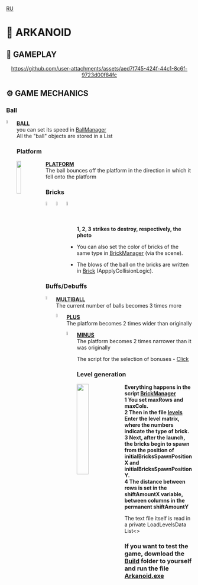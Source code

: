 [RU](ruREADME.md)

# 👾 ARKANOID

## 🎲 GAMEPLAY

<div align="center">
  
https://github.com/user-attachments/assets/aed7f745-424f-44c1-8c6f-9723d00f84fc
  
</div>

## ⚙️ GAME MECHANICS

### Ball

<img align="left" src="https://github.com/user-attachments/assets/c91af8f4-7924-46f5-bdb3-5853429efafb" width="5%" />

[__BALL__](Assets/Scripts/Ball.cs)  
you can set its speed in [BallManager](Assets/Scripts/BallManager.cs)   
All the "ball" objects are stored in a List

### Platform

<img align="left" src="https://github.com/user-attachments/assets/424e93c9-432e-41e1-b80f-5a817e029862" width="15%" />

[__PLATFORM__](Assets/Scripts/Platform.cs)  
The ball bounces off the platform in the direction in which it fell onto the platform


### Bricks

<img align="left" src="https://github.com/user-attachments/assets/b2e8a913-0713-442e-8f88-42a6b849377b" width="5%" />
<img align="left" src="https://github.com/user-attachments/assets/d19285d8-de0c-4e3e-9dca-504e01880ea5" width="5%" />
<img align="left" src="https://github.com/user-attachments/assets/9a19066f-317f-45ed-a5fc-a6852f3bdb1c" width="5%" /><br /><br /><br />

__1, 2, 3 strikes to destroy, respectively, the photo__  
* You can also set the color of bricks of the same type in [BrickManager](Assets/Scripts/BrickManager.cs) (via the scene).

* The blows of the ball on the bricks are written in [Brick](Assets/Scripts/Brick.cs) (AppplyCollisionLogic).

### Buffs/Debuffs

<img align="left" src="https://github.com/user-attachments/assets/ef17aec0-d90e-4981-87de-308a710d7988" width="5%" />

[__MULTIBALL__](Assets/Scripts/Bonuses/MultiBall.cs)  
The current number of balls becomes 3 times more

<img align="left" src="https://github.com/user-attachments/assets/656e3b92-8da5-43b5-bc86-a398ea5dfdc9" width="5%" />

[__PLUS__](Assets/Scripts/Bonuses/Plus.cs)  
The platform becomes 2 times wider than originally

<img align="left" src="https://github.com/user-attachments/assets/664bc16a-b2e6-42fa-8717-ccbef1d77d20" width="5%" />

[__MINUS__](Assets/Scripts/Bonuses/Plus.cs)  
The platform becomes 2 times narrower than it was originally

The script for the selection of bonuses - [Click](Assets/Scripts/Bonuses/Collect.cs) 

### Level generation

<img align="left" src="https://github.com/user-attachments/assets/88571866-ff70-4af9-b04b-8d17a877c96b" width="25%" />

__Everything happens in the script [BrickManager](Assets/Scripts/BrickManager.cs)  
1 You set maxRows and maxCols.   
2 Then in the file [levels](Assets/Resources/levels.txt) Enter the level matrix, where the numbers indicate the type of brick.  
3 Next, after the launch, the bricks begin to spawn from the position of initialBricksSpawnPositionX and initialBricksSpawnPositionY.  
4 The distance between rows is set in the shiftAmountX variable, between columns in the permanent shiftAmountY__  

The text file itself is read in a private LoadLevelsData List<>  

### If you want to test the game, download the [Build](Build/) folder to yourself and run the file [Arkanoid.exe](Build/Arkanoid.exe)







